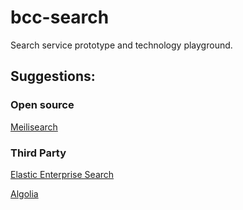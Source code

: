 # bcc-search
Search service prototype and technology playground.

## Suggestions:

### Open source

[Meilisearch](https://www.meilisearch.com)


### Third Party

[Elastic Enterprise Search](https://www.elastic.co/enterprise-search)

[Algolia](https://www.algolia.com)
